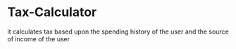 # Tax-Calculator
 it calculates tax based upon the spending history of the user and the source of income of the user
